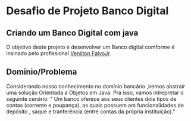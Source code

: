 # Desafio de Projeto Banco Digital 
## Criando um Banco Digital com java 
O objetivo deste projeto é desenvolver um Banco digital comforme é insinado pelo profissional [Venilton FalvoJr](https://github.com/falvojr).
## Dominio/Problema 
Considerando nosso conhecimento no domínio bancário ,iremos abstrair uma solução Orientada a Objetos em Java.
Pra isso, vamos intrepretar o seguinte cenário:
" Um banco oferece aos seus clientes dois tipos de contas (corrente e poupança), as quais possuem am funcionalidades 
de depósito , saque e tranferência (entre contas da própria instituição)."
